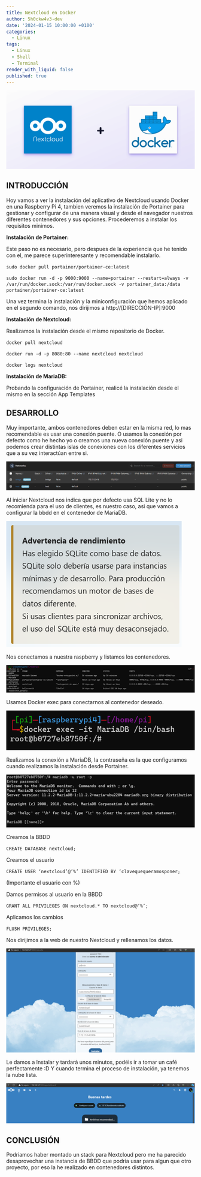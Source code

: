 ```yaml
---
title: Nextcloud en Docker
author: 5h0ckw4v3-dev
date: '2024-01-15 10:00:00 +0100'
categories:
  - Linux
tags:
  - Linux
  - Shell
  - Terminal
render_with_liquid: false
published: true
---
```


![command](/assets/img/common/nextcloud.png)



## INTRODUCCIÓN

Hoy vamos a ver la instalación del aplicativo de Nextcloud usando Docker en una Raspberry Pi 4, tambien veremos la instalación de Portainer para gestionar y configurar de una manera visual y desde el navegador nuestros diferentes contenedores y sus opciones. Procederemos a instalar los requisitos minimos.

**Instalación de Portainer:**

Este paso no es necesario, pero despues de la experiencia que he tenido con el, me parece superinteresante y recomendable instalarlo.
```plaintext
sudo docker pull portainer/portainer-ce:latest
```
```plaintext
sudo docker run -d -p 9000:9000 --name=portainer --restart=always -v /var/run/docker.sock:/var/run/docker.sock -v portainer_data:/data portainer/portainer-ce:latest
```
Una vez termina la instalación y la miniconfiguración que hemos aplicado en el segundo comando, nos dirijimos a http://[DIRECCIÓN-IP]:9000 


**Instalación de Nextcloud:**

Realizamos la instalación desde el mismo repositorio de Docker.
```plaintext
docker pull nextcloud
```
```plaintext
docker run -d -p 8080:80 --name nextcloud nextcloud
```
```plaintext
docker logs nextcloud
```

**Instalación de MariaDB:**

Probando la configuración de Portainer, realicé la instalación desde el mismo en la sección App Templates


## DESARROLLO

Muy importante, ambos contenedores deben estar en la misma red, lo mas recomendable es usar una conexión puente. O usamos la conexión por defecto como he hecho yo o creamos una nueva conexión puente y asi podemos crear distintas islas de conexiones con los diferentes servicios que a su vez interactúan entre si.

![command](/assets/img/common/nextcloud1.png)

Al iniciar Nextcloud nos indica que por defecto usa SQL Lite y no lo recomienda para el uso de clientes, es nuestro caso, asi que vamos a configurar la bbdd en el contenedor de MariaDB.

![command](/assets/img/common/nextcloud2.png)

Nos conectamos a nuestra raspberry y listamos los contenedores.

![command](/assets/img/common/nextcloud3.png)


Usamos Docker exec para conectarnos al contenedor deseado.

![command](/assets/img/common/nextcloud4.png)

Realizamos la conexión a MariaDB, la contraseña es la que configuramos cuando realizamos la instalación desde Portainer.

![command](/assets/img/common/nextcloud5.png)

Creamos la BBDD
```plaintext
CREATE DATABASE nextcloud;
```
Creamos el usuario
```plaintext
CREATE USER ‘nextcloud’@’%’ IDENTIFIED BY ‘clavequequeramosponer;
```
 (Importante el usuario con %)

Damos permisos al usuario en la BBDD
```plaintext
GRANT ALL PRIVILEGES ON nextcloud.* TO nextcloud@’%’;
```

Aplicamos los cambios
```plaintext
FLUSH PRIVILEGES;
```

Nos dirijimos a la web de nuestro Nextcloud y rellenamos los datos.

![command](/assets/img/common/nextcloud6.png)

Le damos a Instalar y tardará unos minutos, podéis ir a tomar un café perfectamente :D
Y cuando termina el proceso de instalación, ya tenemos la nube lista.

![command](/assets/img/common/nextcloud7.png)


## CONCLUSIÓN

Podriamos haber montado un stack para Nextcloud pero me ha parecido desaprovechar una instancia de BBDD que podria usar para algun que otro proyecto, por eso la he realizado en contenedores distintos.
